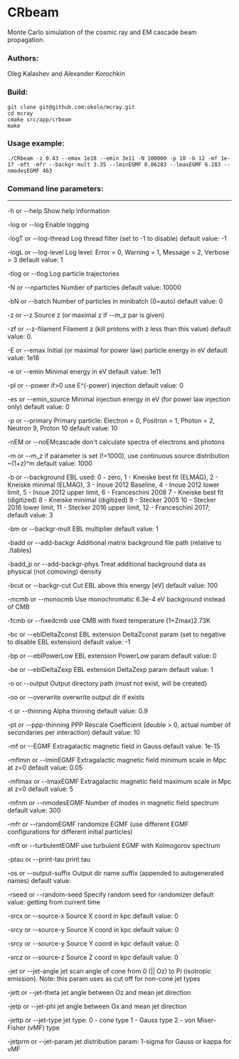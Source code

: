 # CRbeam

Monte Carlo simulation of the cosmic ray and EM cascade beam propagation.

### Authors:
   Oleg Kalashev and Alexander Korochkin

### Build:

    git clone git@github.com:okolo/mcray.git
    cd mcray
    cmake src/app/crbeam
    make

### Usage example:

    ./CRbeam -z 0.43 --emax 1e18 --emin 3e11 -N 100000 -p 10 -b 12 -mf 1e-17 -mft -mfr --backgr-mult 3.35 --lminEGMF 0.06283 --lmaxEGMF 6.283 --nmodesEGMF 463

### Command line parameters:

--------------------------
-h or --help
		Show help information

-log or --log
		Enable logging

-logT or --log-thread
		Log thread filter (set to -1 to disable)
		default value:	-1

-logL or --log-level
		Log level:
	Error = 0,
	Warning = 1,
	Message = 2,
	Verbose = 3
		default value:	1

-tlog or --tlog
		Log particle trajectories

-N or --nparticles
		Number of particles
		default value:	10000

-bN or --batch
		Number of particles in minibatch (0=auto)
		default value:	0

-z or --z
		Source z (or maximal z if --m_z par is given)

-zf or --z-filament
		Filament z (kill protons with z less than this value)
		default value:	0.

-E or --emax
		Initial (or maximal for power law) particle energy in eV
		default value:	1e18

-e or --emin
		Minimal energy in eV
		default value:	1e11

-pl or --power
		if>0 use E^(-power) injection
		default value:	0

-es or --emin_source
		Minimal injection energy in eV (for power law injection only)
		default value:	0

-p or --primary
		Primary particle:
	Electron = 0,
	Positron = 1,
	Photon = 2,
	Neutron 9,
	Proton 10
		default value:	10

-nEM or --noEMcascade
		don't calculate spectra of electrons and photons

-m or --m_z
		if parameter is set (!=1000), use continuous source distribution ~(1+z)^m
		default value:	1000

-b or --background
		EBL used:
0 - zero,
1 - Kneiske best fit (ELMAG),
2 - Kneiske minimal (ELMAG),
3 - Inoue 2012 Baseline,
4 - Inoue 2012 lower limit,
5 - Inoue 2012 upper limit,
6 - Franceschini 2008
7 - Kneiske best fit (digitized)
8 - Kneiske minimal (digitized)
9 - Stecker 2005
10 - Stecker 2016 lower limit,
11 - Stecker 2016 upper limit,
12 - Franceschini 2017;
default value:	3

-bm or --backgr-mult
		EBL multiplier
		default value:	1

-badd or --add-backgr
		Additional matrix background file path (relative to ./tables)

-badd_p or --add-backgr-phys
		Treat additional background data as physical (not comoving) density

-bcut or --backgr-cut
		Cut EBL above this energy [eV]
		default value:	100

-mcmb or --monocmb
		Use monochromatic 6.3e-4 eV background instead of CMB

-fcmb or --fixedcmb
		use CMB with fixed temperature (1+Zmax)2.73K

-bc or --eblDeltaZconst
		EBL extension DeltaZconst param (set to negative to disable EBL extension)
		default value:	-1

-bp or --eblPowerLow
		EBL extension PowerLow param
		default value:	0

-be or --eblDeltaZexp
		EBL extension DeltaZexp param
		default value:	1

-o or --output
		Output directory path (must not exist, will be created)

-oo or --overwrite
		overwrite output dir if exists

-t or --thinning
		Alpha thinning
		default value:	0.9

-pt or --ppp-thinning
		PPP Rescale Coefficient (double > 0, actual number of secondaries per interaction)
		default value:	10

-mf or --EGMF
		Extragalactic magnetic field in Gauss
		default value:	1e-15

-mflmin or --lminEGMF
		Extragalactic magnetic field minimum scale in Mpc at z=0
		default value:	0.05

-mflmax or --lmaxEGMF
		Extragalactic magnetic field maximum scale in Mpc at z=0
		default value:	5

-mfnm or --nmodesEGMF
		Number of modes in magnetic field spectrum
		default value:	300

-mfr or --randomEGMF
		randomize EGMF (use different EGMF configurations for different initial particles)

-mft or --turbulentEGMF
		use turbulent EGMF with Kolmogorov spectrum

-ptau or --print-tau
		print tau

-os or --output-suffix
		Output dir name suffix (appended to autogenerated names)
		default value:

-rseed or --random-seed
		Specify random seed for randomizer
		default value:	getting from current time

-srcx or --source-x
		Source X coord in kpc
		default value:	0

-srcy or --source-y
		Source X coord in kpc
		default value:	0

-srcy or --source-y
		Source Y coord in kpc
		default value:	0

-srcz or --source-z
		Source Z coord in kpc
		default value:	0

-jet or --jet-angle
		jet scan angle of cone from 0 (|| Oz) to Pi (isotropic emission).
		Note: this param uses as cut off for non-cone jet types

-jett or --jet-theta
		jet angle between Oz and mean jet direction

-jetp or --jet-phi
		jet angle between Ox and mean jet direction

-jettp or --jet-type
		jet type:
			0 - cone type
			1 - Gauss type
			2 - von Miser-Fisher (vMF) type

-jetprm or --jet-param
		jet distribution param: 1-sigma for Gauss or kappa for vMF
